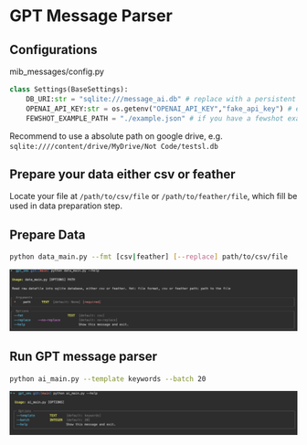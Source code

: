 # GPT Message Parser

## Configurations
mib_messages/config.py
```python
class Settings(BaseSettings):
    DB_URI:str = "sqlite:///message_ai.db" # replace with a persistent db file location
    OPENAI_API_KEY:str = os.getenv("OPENAI_API_KEY","fake_api_key") # export OPENAI_API_KEY=your_api_key
    FEWSHOT_EXAMPLE_PATH = "./example.json" # if you have a fewshot example json file
```
Recommend to use a absolute path on google drive, e.g.     
`sqlite:////content/drive/MyDrive/Not Code/testsl.db`

## Prepare your data either csv or feather
Locate your file at `/path/to/csv/file` or `/path/to/feather/file`,  which fill be used in data preparation step.

## Prepare Data
```bash
python data_main.py --fmt [csv|feather] [--replace] path/to/csv/file 
```
![datamain](./images/datamain.png)

## Run GPT message parser
```bash
python ai_main.py --template keywords --batch 20
```
![aimain](./images/aimain.png)